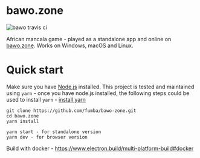 # bawo.zone

![bawo travis ci](https://travis-ci.com/fumba/bawo.zone.svg?branch=main)

African mancala game - played as a standalone app and online on [bawo.zone](https://www.bawo.zone). Works on Windows, macOS and Linux.  

# Quick start

Make sure you have [Node.js](https://nodejs.org) installed. This project is tested and maintained using `yarn` - once you have node.js installed, the following steps could be used to install `yarn` - [install yarn](https://classic.yarnpkg.com/en/docs/install/#mac-stable)

```
git clone https://github.com/fumba/bawo-zone.git
cd bawo.zone
yarn install

yarn start - for standalone version
yarn dev - for browser version
```

Build with docker - https://www.electron.build/multi-platform-build#docker
